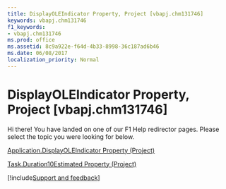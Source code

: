 ```yaml
---
title: DisplayOLEIndicator Property, Project [vbapj.chm131746]
keywords: vbapj.chm131746
f1_keywords:
- vbapj.chm131746
ms.prod: office
ms.assetid: 8c9a922e-f64d-4b33-8998-36c187ad6b46
ms.date: 06/08/2017
localization_priority: Normal
---
```



# DisplayOLEIndicator Property, Project [vbapj.chm131746]

Hi there! You have landed on one of our F1 Help redirector pages. Please select the topic you were looking for below.

[Application.DisplayOLEIndicator Property (Project)](https://msdn.microsoft.com/library/85d58ecf-69eb-a1c4-c5a2-6499bfa56e22%28Office.15%29.aspx)

[Task.Duration10Estimated Property (Project)](https://msdn.microsoft.com/library/e6c0dad7-8766-5549-db8c-c14a18e2130e%28Office.15%29.aspx)

[!include[Support and feedback](~/includes/feedback-boilerplate.md)]